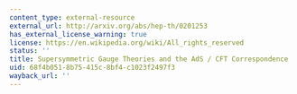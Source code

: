 ```yaml
---
content_type: external-resource
external_url: http://arxiv.org/abs/hep-th/0201253
has_external_license_warning: true
license: https://en.wikipedia.org/wiki/All_rights_reserved
status: ''
title: Supersymmetric Gauge Theories and the AdS / CFT Correspondence
uid: 68f4b051-8b75-415c-8bf4-c1023f2497f3
wayback_url: ''
---
```

